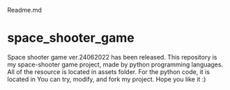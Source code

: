 Readme.md
# space_shooter_game
Space shooter game ver.24062022 has been released.
This repository is my space-shooter game project, made by python programming languages.
All of the resource is located in assets folder.
For the python code, it is located in 
You can try, modify, and fork my project. Hope you like it :)
